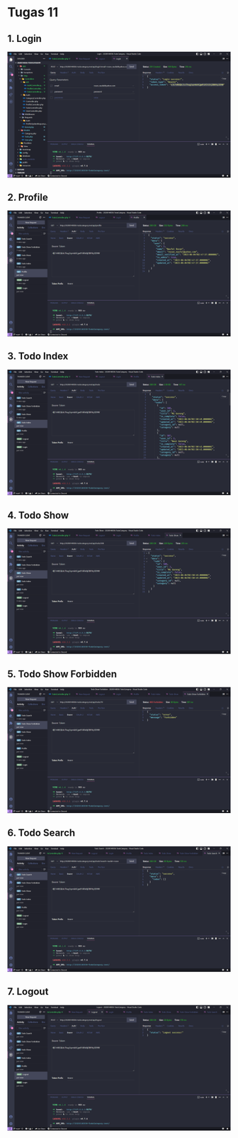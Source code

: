 # Tugas 11

## 1. Login
![Alt text](screenshot/tugas11/Screenshot(274).png)
## 2. Profile
![Alt text](screenshot/tugas11/Screenshot(275).png)
## 3. Todo Index
![Alt text](screenshot/tugas11/Screenshot(276).png)
## 4. Todo Show
![Alt text](screenshot/tugas11/Screenshot(277).png)
## 5. Todo Show Forbidden
![Alt text](screenshot/tugas11/Screenshot(278).png)
## 6. Todo Search
![Alt text](screenshot/tugas11/Screenshot(279).png)
## 7. Logout
![Alt text](screenshot/tugas11/Screenshot(280).png)

